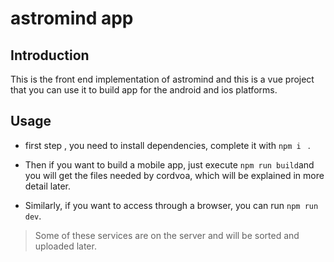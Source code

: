 # astromind app 

## Introduction

This is the front end implementation of astromind and this is a vue project that you can use it to build app for the android and ios platforms.

## Usage

- first step , you need to install dependencies, complete it with `npm i ` .

- Then if you want to build a mobile app, just execute `npm run build`and you will get the files needed by cordvoa, which will be explained in more detail later.
- Similarly, if you want to access through a browser, you can run `npm run dev`.

>  Some of these services are on the server and will be sorted and uploaded later.

